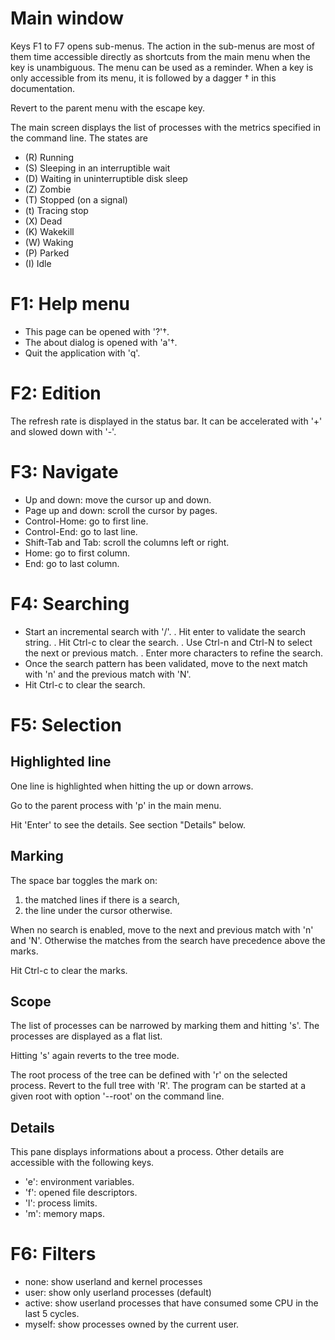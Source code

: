 # Main window

Keys F1 to F7 opens sub-menus. The action in the sub-menus are most of them time accessible directly as shortcuts from the main menu when the key is unambiguous. The menu can be used as a reminder. When a key is only accessible from its menu, it is followed by a dagger † in this documentation.

Revert to the parent menu with the escape key.

The main screen displays the list of processes with the metrics specified in the command line. The states are

- (R) Running
- (S) Sleeping in an interruptible wait
- (D) Waiting in uninterruptible disk sleep
- (Z) Zombie
- (T) Stopped (on a signal)
- (t) Tracing stop
- (X) Dead
- (K) Wakekill
- (W) Waking
- (P) Parked
- (I) Idle

# F1: Help menu

- This page can be opened with '?'†.
- The about dialog is opened with 'a'†.
- Quit the application with 'q'.

# F2: Edition

The refresh rate is displayed in the status bar. It can be accelerated with '+' and slowed down with '-'.

# F3: Navigate

- Up and down: move the cursor up and down.
- Page up and down: scroll the cursor by pages.
- Control-Home: go to first line.
- Control-End: go to last line.
- Shift-Tab and Tab: scroll the columns left or right.
- Home: go to first column.
- End: go to last column.

# F4: Searching

- Start an incremental search with '/'.
  . Hit enter to validate the search string.
  . Hit Ctrl-c to clear the search.
  . Use Ctrl-n and Ctrl-N to select the next or previous match.
  . Enter more characters to refine the search.
- Once the search pattern has been validated, move to the next match with 'n'
  and the previous match with 'N'.
- Hit Ctrl-c to clear the search.

# F5: Selection

## Highlighted line

One line is highlighted when hitting the up or down arrows.

Go to the parent process with 'p' in the main menu.

Hit 'Enter' to see the details. See section "Details" below.

## Marking

The space bar toggles the mark on:
1. the matched lines if there is a search,
2. the line under the cursor otherwise.

When no search is enabled, move to the next and previous match with 'n' and 'N'. Otherwise the matches from the search have precedence above the marks.

Hit Ctrl-c to clear the marks.

## Scope

The list of processes can be narrowed by marking them and hitting 's'. The processes are displayed as a flat list.

Hitting 's' again reverts to the tree mode.

The root process of the tree can be defined with 'r' on the selected process. Revert to the full tree with 'R'. The program can be started at a given root with option '--root' on the command line.

## Details

This pane displays informations about a process. Other details are accessible with the following keys.

- 'e': environment variables.
- 'f': opened file descriptors.
- 'l': process limits.
- 'm': memory maps.

# F6: Filters

- none: show userland and kernel processes
- user: show only userland processes (default)
- active: show userland processes that have consumed some CPU in the last 5 cycles.
- myself: show processes owned by the current user.
